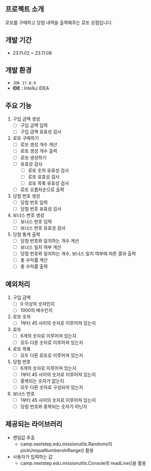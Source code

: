 ## 프로젝트 소개
로또를 구매하고 당첨 내역을 출력해주는 로또 상점입니다.

## 개발 기간 
- 23.11.02 ~ 23.11.08

## 개발 환경
- `JDK 17.0.9`
- **IDE** : IntelliJ IDEA

## 주요 기능
1. 구입 금액 생성
   - [ ] 구입 금액 입력
   - [ ] 구입 금액 유효성 검사
2. 로또 구매하기
   - [ ] 로또 생성 개수 계산
   - [ ] 로또 생성 개수 출력
   - [ ] 로또 생성하기
   - [ ] 유효성 검사
     - [ ] 로또 숫자 유효성 검사
     - [ ] 로또 유효성 검사
     - [ ] 로또 목록 유효성 검사
   - [ ] 로또 오름차순으로 출력
3. 당첨 번호 생성
   - [ ] 당첨 번호 입력
   - [ ] 당첨 번호 유효성 검사
4. 보너스 번호 생성
   - [ ] 보너스 번호 입력
   - [ ] 보너스 번호 유효성 검사
5. 당첨 통계 출력
   - [ ] 당첨 번호와 일치하는 개수 계산
   - [ ] 보너스 일치 여부 계산
   - [ ] 당첨 번호와 일치하는 개수, 보너스 일치 여부에 따른 결과 출력
   - [ ] 총 수익률 계산
   - [ ] 총 수익률 출력

## 예외처리
1. 구입 금액
   - [ ] 0 이상의 숫자인지
   - [ ] 1000의 배수인지
2. 로또 숫자
   - [ ] 1부터 45 사이의 숫자로 이루어져 있는지
3. 로또
   - [ ] 6개의 숫자로 이루어져 있는지
   - [ ] 모두 다른 숫자로 이루어져 있는지
4. 로또 목록
   - [ ] 모두 다른 로또로 이루어져 있는지
5. 당첨 번호
   - [ ] 6개의 숫자로 이루어져 있는지
   - [ ] 1부터 45 사이의 숫자로 이루어져 있는지
   - [ ] 중복되는 숫자가 없는지
   - [ ] 모두 다른 숫자로 구성되어 있는지
6. 보너스 번호
   - [ ] 1부터 45 사이의 숫자로 이루어져 있는지
   - [ ] 당첨 번호와 중복되는 숫자가 아닌지

## 제공되는 라이브러리
- 랜덤값 추출
   - camp.nextstep.edu.missionutils.Randoms의 pickUniqueNumbersInRange() 활용
- 사용자가 입력하는 값
   - camp.nextstep.edu.missionutils.Console의 readLine()을 활용